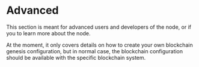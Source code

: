 # Advanced

This section is meant for advanced users and developers of the node, or if
you to learn more about the node.

At the moment, it only covers details on how to create your own blockchain genesis
configuration, but in normal case, the blockchain configuration should be available
with the specific blockchain system.
